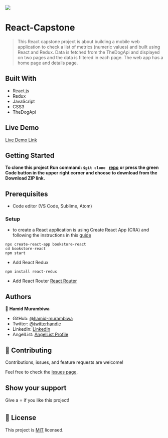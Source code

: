 ![](https://img.shields.io/badge/Microverse-blueviolet)

# React-Capstone 

> This React capstone project is about building a mobile web application to check a list of metrics (numeric values) and built using React and Redux. Data is fetched from the TheDogApi and displayed on two pages and the data is filtered in each page. The web app has a home page and details page.

## Built With

- React.js
- Redux
- JavaScript
- CSS3
- TheDogApi

## Live Demo

[Live Demo Link](https://spacehub-karel-hamid.herokuapp.com/)


## Getting Started

**To clone this project**
**Run command: ```$git clone ``` [repo](https://github.com/hamid-murambiwa/React-Capstone.git)**
**or press the green Code button in the upper right corner and choose to download from the Download ZIP link.**

## Prerequisites

- Code editor (VS Code, Sublime, Atom)

### Setup

- to create a React application is using Create React App (CRA) and following the instructions in this [guide](https://reactjs.org/docs/create-a-new-react-app.html#create-react-app)
```
npx create-react-app bookstore-react
cd bookstore-react
npm start
```
-  Add React Redux
 ```
npm install react-redux
```
- Add React Router [React Router](https://v5.reactrouter.com/web/guides/quick-start)



## Authors

👤 **Hamid Murambiwa**

- GitHub: [@hamid-murambiwa](https://github.com/hamid-murambiwa)
- Twitter: [@twitterhandle](https://twitter.com/Hamid87789454)
- LinkedIn: [LinkedIn](https://www.linkedin.com/in/hamid-murambiwa/)
- AngelList: [AngelList Profile](https://angel.co/u/hamid-murambiwa)

## 🤝 Contributing

Contributions, issues, and feature requests are welcome!

Feel free to check the [issues page](https://github.com/hamid-murambiwa/React-Capstone/issues).

## Show your support

Give a ⭐️ if you like this project!

## 📝 License

This project is [MIT](./MIT.md) licensed.